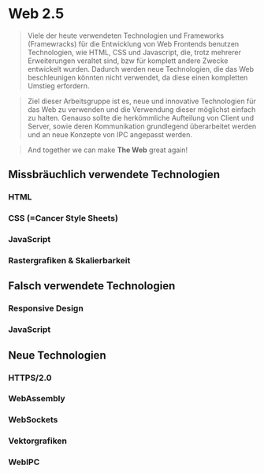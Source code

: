 # Web 2.5

> Viele der heute verwendeten Technologien und Frameworks (Framewracks) für die Entwicklung von Web Frontends benutzen Technologien, wie HTML, CSS und Javascript, die, trotz mehrerer Erweiterungen veraltet sind, bzw für komplett andere Zwecke entwickelt wurden. Dadurch werden neue Technologien, die das Web beschleunigen könnten nicht verwendet, da diese einen kompletten Umstieg erfordern.

> Ziel dieser Arbeitsgruppe ist es, neue und innovative Technologien für das Web zu verwenden und die Verwendung dieser möglichst einfach zu halten. Genauso sollte die herkömmliche Aufteilung von Client und Server, sowie deren Kommunikation grundlegend überarbeitet werden und an neue Konzepte von IPC angepasst werden.

> And together we can make **The Web** great again!

## Missbräuchlich verwendete Technologien

### HTML

### CSS (=Cancer Style Sheets)

### JavaScript

### Rastergrafiken & Skalierbarkeit

## Falsch verwendete Technologien

### Responsive Design

### JavaScript

## Neue Technologien

### HTTPS/2.0

### WebAssembly

### WebSockets

### Vektorgrafiken

### WebIPC
